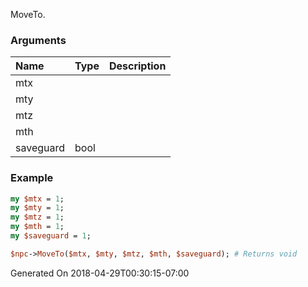 MoveTo.
### Arguments
**Name**|**Type**|**Description**
:---|:---|:---
mtx||
mty||
mtz||
mth||
saveguard|bool|

### Example

```perl
my $mtx = 1;
my $mty = 1;
my $mtz = 1;
my $mth = 1;
my $saveguard = 1;

$npc->MoveTo($mtx, $mty, $mtz, $mth, $saveguard); # Returns void
```


Generated On 2018-04-29T00:30:15-07:00